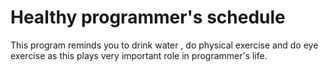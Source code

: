 # Healthy programmer's schedule
This program reminds you to drink water , do physical exercise and do eye exercise as this plays very important role in programmer's life. 
